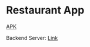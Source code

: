 # Restaurant App

[APK](https://goo.gl/JZYN54)

Backend Server: [Link](https://github.com/vishnuh655/SlimServer)